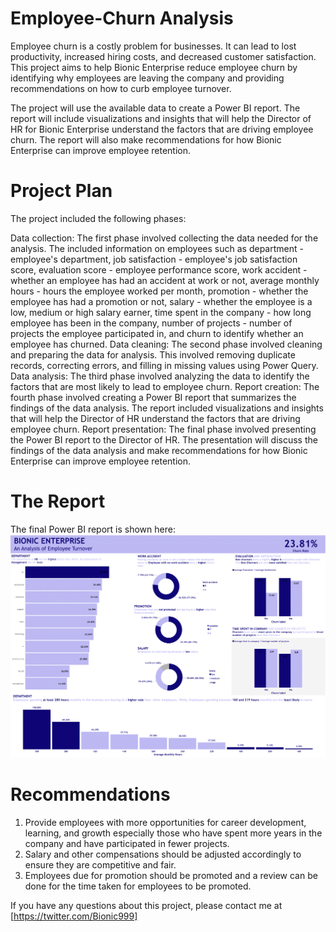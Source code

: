 # Employee-Churn Analysis
Employee churn is a costly problem for businesses. It can lead to lost productivity, increased hiring costs, and decreased customer satisfaction. This project aims to help Bionic Enterprise reduce employee churn by identifying why employees are leaving the company and providing recommendations on how to curb employee turnover.

The project will use the available data to create a Power BI report. The report will include visualizations and insights that will help the Director of HR for Bionic Enterprise understand the factors that are driving employee churn. The report will also make recommendations for how Bionic Enterprise can improve employee retention.

# Project Plan
The project included the following phases:

Data collection: The first phase involved collecting the data needed for the analysis. The included information on employees such as department - employee's department, job satisfaction - employee's job satisfaction score, evaluation score - employee performance score, work accident - whether an employee has had an accident at work or not, average monthly hours - hours the employee worked per month, promotion - whether the employee has had a promotion or not, salary - whether the employee is a low, medium or high salary earner, time spent in the company - how long employee has been in the company, number of projects - number of projects the employee participated in, and churn to identify whether an employee has churned.
Data cleaning: The second phase involved cleaning and preparing the data for analysis. This involved removing duplicate records, correcting errors, and filling in missing values using Power Query.
Data analysis: The third phase involved analyzing the data to identify the factors that are most likely to lead to employee churn.
Report creation: The fourth phase involved creating a Power BI report that summarizes the findings of the data analysis. The report included visualizations and insights that will help the Director of HR understand the factors that are driving employee churn.
Report presentation: The final phase  involved presenting the Power BI report to the Director of HR. The presentation will discuss the findings of the data analysis and make recommendations for how Bionic Enterprise can improve employee retention.

# The Report
The final Power BI report is shown here:
![power bi report](https://github.com/Okunade-Daniel/Employee-Churn/blob/main/employee%20churn/employee%20churn.png)

# Recommendations
1. Provide employees with more opportunities for career development, learning, and growth especially those who have spent more years in the company and have participated in fewer projects.
2. Salary and other compensations should be adjusted accordingly to ensure they are competitive and fair.
3. Employees due for promotion should be promoted and a review can be done for the time taken for employees to be promoted.


If you have any questions about this project, please contact me at [https://twitter.com/Bionic999]

